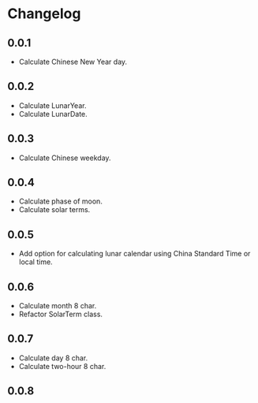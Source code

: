 # Changelog
## 0.0.1
- Calculate Chinese New Year day.

## 0.0.2
- Calculate LunarYear.
- Calculate LunarDate.

## 0.0.3 
- Calculate Chinese weekday.

## 0.0.4
- Calculate phase of moon.
- Calculate solar terms.

## 0.0.5
- Add option for calculating lunar calendar using China Standard Time or local time.

## 0.0.6
- Calculate month 8 char.
- Refactor SolarTerm class.

## 0.0.7
- Calculate day 8 char.
- Calculate two-hour 8 char.

## 0.0.8
